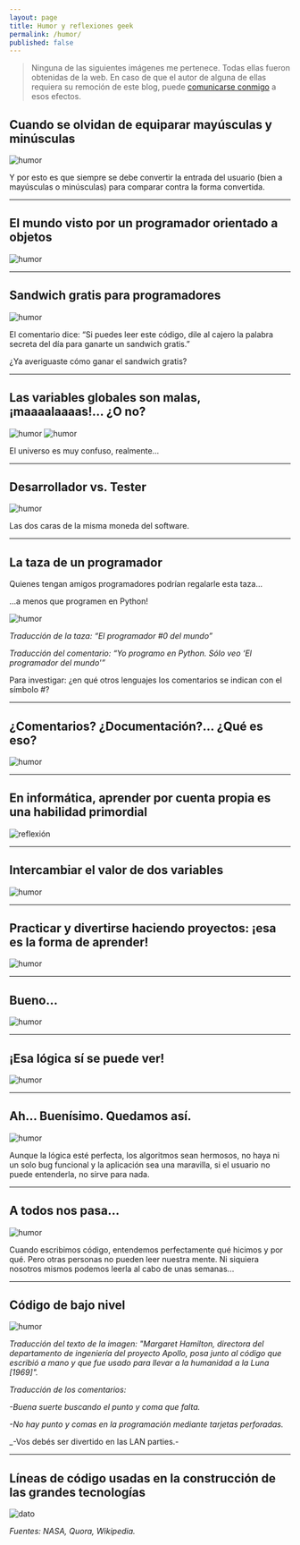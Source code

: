 ```yaml
---
layout: page
title: Humor y reflexiones geek
permalink: /humor/
published: false
---
```


> Ninguna de las siguientes imágenes me pertenece. Todas ellas fueron obtenidas de la web. En caso de que el autor de alguna de ellas requiera su remoción de este blog, puede [comunicarse conmigo](mailto:contacto@patriciaemiguel.com) a esos efectos.

## Cuando se olvidan de equiparar mayúsculas y minúsculas

![humor](/assets/2017-03-18-humor-geek-img1.jpg)

Y por esto es que siempre se debe convertir la entrada del usuario (bien a mayúsculas o minúsculas) para comparar contra la forma convertida.

---
## El mundo visto por un programador orientado a objetos

![humor](/assets/2017-03-18-humor-geek-img2.jpg)

---
## Sandwich gratis para programadores

![humor](/assets/2017-03-18-humor-geek-img3.jpg)

El comentario dice: “Si puedes leer este código, dile al cajero la palabra secreta del día para ganarte un sandwich gratis.”

¿Ya averiguaste cómo ganar el sandwich gratis?

---
## Las variables globales son malas, ¡maaaalaaaas!… ¿O no?

![humor](/assets/2017-03-18-humor-geek-img4.jpg)
![humor](/assets/2017-03-18-humor-geek-img5.jpg)

El universo es muy confuso, realmente…

---
## Desarrollador vs. Tester

![humor](/assets/2017-03-18-humor-geek-img6.jpg)

Las dos caras de la misma moneda del software.

---
## La taza de un programador

Quienes tengan amigos programadores podrían regalarle esta taza…

…a menos que programen en Python!

![humor](/assets/2017-03-18-humor-geek-img7.jpg)

_Traducción de la taza: “El programador #0 del mundo”_

_Traducción del comentario: “Yo programo en Python. Sólo veo ‘El programador del mundo'”_

Para investigar: ¿en qué otros lenguajes los comentarios se indican con el símbolo #?

---
## ¿Comentarios? ¿Documentación?... ¿Qué es eso?

![humor](/assets/2017-03-18-humor-geek-img8.jpg)

---
## En informática, aprender por cuenta propia es una habilidad primordial

![reflexión](/assets/2017-03-18-humor-geek-img9.jpg)

---
## Intercambiar el valor de dos variables

![humor](/assets/2017-03-18-humor-geek-img10.jpg)

---
## Practicar y divertirse haciendo proyectos: ¡esa es la forma de aprender!

![humor](/assets/2017-03-18-humor-geek-img11.jpg)

---
## Bueno...

![humor](/assets/2017-03-18-humor-geek-img12.jpg)

---
## ¡Esa lógica sí se puede ver!

![humor](/assets/2017-03-18-humor-geek-img13.jpg)

---
## Ah... Buenísimo. Quedamos así.

![humor](/assets/2017-03-18-humor-geek-img14.jpg)

Aunque la lógica esté perfecta, los algoritmos sean hermosos, no haya ni un solo bug funcional y la aplicación sea una maravilla, si el usuario no puede entenderla, no sirve para nada.

---
## A todos nos pasa...

![humor](/assets/2017-03-18-humor-geek-img15.jpg)

Cuando escribimos código, entendemos perfectamente qué hicimos y por qué. Pero otras personas no pueden leer nuestra mente. Ni siquiera nosotros mismos podemos leerla al cabo de unas semanas...

---
## Código de bajo nivel

![humor](/assets/2017-03-18-humor-geek-img16.jpg)

_Traducción del texto de la imagen: "Margaret Hamilton, directora del departamento de ingeniería del proyecto Apollo, posa junto al código que escribió a mano y que fue usado para llevar a la humanidad a la Luna [1969]"._

_Traducción de los comentarios:_

_-Buena suerte buscando el punto y coma que falta._

_-No hay punto y comas en la programación mediante tarjetas perforadas._

_-Vos debés ser divertido en las LAN parties.-

---
## Líneas de código usadas en la construcción de las grandes tecnologías

![dato](/assets/2017-03-18-humor-geek-img17.jpg)

_Fuentes: NASA, Quora, Wikipedia._
